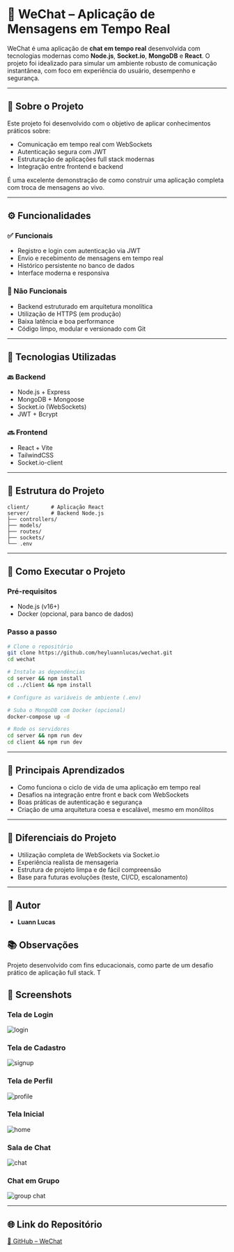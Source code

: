 # 💬 WeChat – Aplicação de Mensagens em Tempo Real

WeChat é uma aplicação de **chat em tempo real** desenvolvida com tecnologias modernas como **Node.js**, **Socket.io**, **MongoDB** e **React**. O projeto foi idealizado para simular um ambiente robusto de comunicação instantânea, com foco em experiência do usuário, desempenho e segurança.

---

## 🚀 Sobre o Projeto

Este projeto foi desenvolvido com o objetivo de aplicar conhecimentos práticos sobre:

- Comunicação em tempo real com WebSockets
- Autenticação segura com JWT
- Estruturação de aplicações full stack modernas
- Integração entre frontend e backend

É uma excelente demonstração de como construir uma aplicação completa com troca de mensagens ao vivo.

---

## ⚙️ Funcionalidades

### ✅ Funcionais
- Registro e login com autenticação via JWT
- Envio e recebimento de mensagens em tempo real
- Histórico persistente no banco de dados
- Interface moderna e responsiva

### 📐 Não Funcionais
- Backend estruturado em arquitetura monolítica
- Utilização de HTTPS (em produção)
- Baixa latência e boa performance
- Código limpo, modular e versionado com Git

---

## 🧪 Tecnologias Utilizadas

### 🔙 Backend
- Node.js + Express
- MongoDB + Mongoose
- Socket.io (WebSockets)
- JWT + Bcrypt

### 🔜 Frontend
- React + Vite
- TailwindCSS
- Socket.io-client

---

## 🧱 Estrutura do Projeto

```
client/       # Aplicação React
server/       # Backend Node.js
├── controllers/
├── models/
├── routes/
├── sockets/
└── .env
```

---

## 🧭 Como Executar o Projeto

### Pré-requisitos
- Node.js (v16+)
- Docker (opcional, para banco de dados)

### Passo a passo

```bash
# Clone o repositório
git clone https://github.com/heyluannlucas/wechat.git
cd wechat

# Instale as dependências
cd server && npm install
cd ../client && npm install

# Configure as variáveis de ambiente (.env)

# Suba o MongoDB com Docker (opcional)
docker-compose up -d

# Rode os servidores
cd server && npm run dev
cd client && npm run dev
```

---

## 🧠 Principais Aprendizados

- Como funciona o ciclo de vida de uma aplicação em tempo real
- Desafios na integração entre front e back com WebSockets
- Boas práticas de autenticação e segurança
- Criação de uma arquitetura coesa e escalável, mesmo em monólitos

---

## 📌 Diferenciais do Projeto

- Utilização completa de WebSockets via Socket.io
- Experiência realista de mensageria
- Estrutura de projeto limpa e de fácil compreensão
- Base para futuras evoluções (teste, CI/CD, escalonamento)

---

## 👥 Autor

- **Luann Lucas**


## 📚 Observações

Projeto desenvolvido com fins educacionais, como parte de um desafio prático de aplicação full stack. T

## 📸 Screenshots

### Tela de Login
![login](assets/login.png)

### Tela de Cadastro
![signup](assets/signup.png)

### Tela de Perfil
![profile](assets/profile.png)

### Tela Inicial
![home](assets/home.png)

### Sala de Chat
![chat](assets/chat.jpg)

### Chat em Grupo
![group chat](assets/groupchat.jpg)

---

## 🌐 Link do Repositório

[🔗 GitHub – WeChat](https://github.com/heyluannlucas/wechat)
